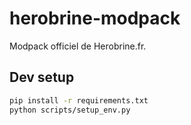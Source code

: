 # herobrine-modpack
Modpack officiel de Herobrine.fr.

## Dev setup

```bash
pip install -r requirements.txt
python scripts/setup_env.py
```
